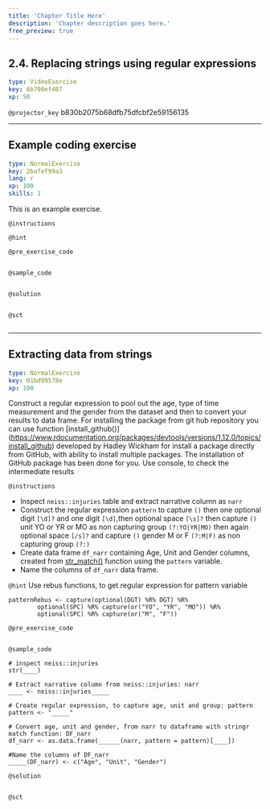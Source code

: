 ```yaml
---
title: 'Chapter Title Here'
description: 'Chapter description goes here.'
free_preview: true
---
```


## 2.4. Replacing strings using regular expressions

```yaml
type: VideoExercise
key: 6b700ef407
xp: 50
```

`@projector_key`
b830b2075b68dfb75dfcbf2e59156135

---

## Example coding exercise

```yaml
type: NormalExercise
key: 2bafef99a3
lang: r
xp: 100
skills: 1
```

This is an example exercise.

`@instructions`


`@hint`


`@pre_exercise_code`
```{r}

```

`@sample_code`
```{r}

```

`@solution`
```{r}

```

`@sct`
```{r}

```

---

## Extracting data from strings

```yaml
type: NormalExercise
key: 01bd99578e
xp: 100
```

Construct a regular expression to pool out the age, type of time measurement and the gender from the dataset and then to convert your results to data frame.
For installing the package from git hub repository you can use function  [install_github()] (https://www.rdocumentation.org/packages/devtools/versions/1.12.0/topics/install_github) developed by Hadley Wickham for install a package directly from GitHub, with ability to install multiple packages. The installation of GitHub package has been done for you. 
Use console, to check the intermediate results

`@instructions`
- Inspect `neiss::injuries` table and extract narrative column as `narr`   
- Construct the regular expression `pattern` to capture `()` then one optional digit `[\d]?` and one digit `[\d]`,then optional space `[\s]?` then capture `()` unit YO or YR or MO as non capturing group `(?:YO|YR|MO)` then again optional space `[/s]?` and capture `()` gender M or F `(?:M|F)` as non capturing group `(?:)`
- Create data frame `df_narr` containing Age, Unit and Gender columns, created from [str_match()](https://www.rdocumentation.org/packages/stringr/versions/1.4.0/topics/str_match) function using the `pattern` variable.
- Name the columns of `df_narr` data frame.

`@hint`
Use rebus functions, to get regular expression for pattern variable
```
patternRebus <- capture(optional(DGT) %R% DGT) %R%  
        optional(SPC) %R% capture(or("YO", "YR", "MO")) %R%
        optional(SPC) %R% capture(or("M", "F"))
```

`@pre_exercise_code`
```{r}

```

`@sample_code`
```{r}
# inspect neiss::injuries
str(____)

# Extract narrative column from neiss::injuries: narr
____ <- neiss::injuries_____

# Create regular expression, to capture age, unit and group: pattern
pattern <- "_____"

# Convert age, unit and gender, from narr to dataframe with stringr match function: DF_narr 
df_narr <- as.data.frame(______(narr, pattern = pattern)[____])

#Name the columns of DF_narr  
_____(DF_narr) <- c("Age", "Unit", "Gender")
```

`@solution`
```{r}

```

`@sct`
```{r}

```

